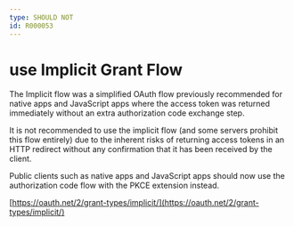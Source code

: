 ```yaml
---
type: SHOULD NOT
id: R000053
---
```


# use Implicit Grant Flow

The Implicit flow was a simplified OAuth flow previously recommended for native apps and JavaScript apps where the access token was returned immediately without an extra authorization code exchange step.

It is not recommended to use the implicit flow (and some servers prohibit this flow entirely) due to the inherent risks of returning access tokens in an HTTP redirect without any confirmation that it has been received by the client.

Public clients such as native apps and JavaScript apps should now use the authorization code flow with the PKCE extension instead.

[https://oauth.net/2/grant-types/implicit/](https://oauth.net/2/grant-types/implicit/)
